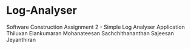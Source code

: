 # Log-Analyser
Software Construction Assignment 2 - Simple Log Analyser Application
Thiluxan
Elankumaran
Mohanateesan
Sachchithananthan
Sajeesan
Jeyanthiran

